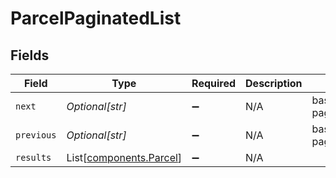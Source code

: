 # ParcelPaginatedList


## Fields

| Field                                                        | Type                                                         | Required                                                     | Description                                                  | Example                                                      |
| ------------------------------------------------------------ | ------------------------------------------------------------ | ------------------------------------------------------------ | ------------------------------------------------------------ | ------------------------------------------------------------ |
| `next`                                                       | *Optional[str]*                                              | :heavy_minus_sign:                                           | N/A                                                          | baseurl?page=3&results=10                                    |
| `previous`                                                   | *Optional[str]*                                              | :heavy_minus_sign:                                           | N/A                                                          | baseurl?page=1&results=10                                    |
| `results`                                                    | List[[components.Parcel](../../models/components/parcel.md)] | :heavy_minus_sign:                                           | N/A                                                          |                                                              |